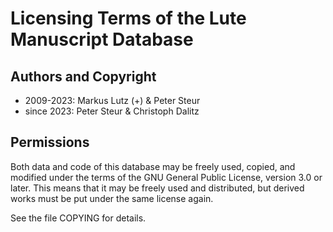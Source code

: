 # Licensing Terms of the Lute Manuscript Database

## Authors and Copyright
 - 2009-2023: Markus Lutz (+) & Peter Steur
 - since 2023: Peter Steur & Christoph Dalitz

## Permissions
Both data and code of this database may be freely used, copied,
and modified under the terms of the GNU General Public License,
version 3.0 or later. This means that it may be freely used and
distributed, but derived works must be put under the same license
again.

See the file COPYING for details.

